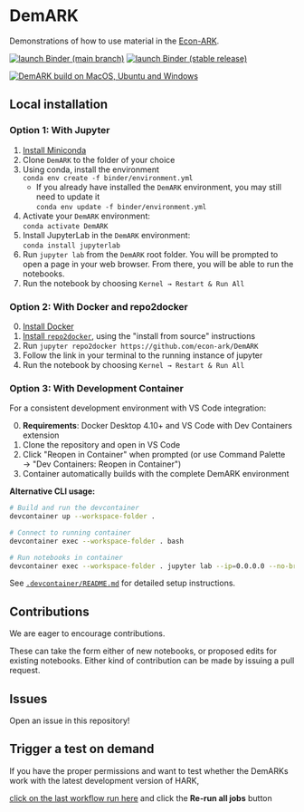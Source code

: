# DemARK

Demonstrations of how to use material in the [Econ-ARK](https://github.com/econ-ark/HARK).

[![launch Binder (main branch)](https://mybinder.org/badge_logo.svg)](https://mybinder.org/v2/gh/econ-ark/DemARK/master)
[![launch Binder (stable release)](https://mybinder.org/badge_logo.svg)](https://mybinder.org/v2/gh/econ-ark/DemARK/0.13.0)

[![DemARK build on MacOS, Ubuntu and Windows](https://github.com/econ-ark/DemARK/actions/workflows/build.yml/badge.svg)](https://github.com/econ-ark/DemARK/actions/workflows/build.yml)

## Local installation

### Option 1: With Jupyter

1. [Install Miniconda](https://docs.conda.io/projects/miniconda/en/latest/miniconda-install.html)
2. Clone `DemARK` to the folder of your choice
3. Using conda, install the environment\
    `conda env create -f binder/environment.yml` 
    - If you already have installed the `DemARK` environment, you may still need to update it\
        `conda env update -f binder/environment.yml`
4. Activate your `DemARK` environment:\
    `conda activate DemARK`
5. Install JupyterLab in the `DemARK` environment:\
    `conda install jupyterlab`
6. Run `jupyter lab` from the `DemARK` root folder. You will be prompted to open a page in your web browser. From there, you will be able to run the notebooks.
7. Run the notebook by choosing `Kernel → Restart & Run All`

### Option 2: With Docker and repo2docker

0. [Install Docker](https://www.docker.com/community-edition)
1. [Install `repo2docker`](https://github.com/jupyter/repo2docker#installation), using the "install from source" instructions
2. Run `jupyter repo2docker https://github.com/econ-ark/DemARK`
3. Follow the link in your terminal to the running instance of jupyter
4. Run the notebook by choosing `Kernel → Restart & Run All`

### Option 3: With Development Container

For a consistent development environment with VS Code integration:

0. **Requirements**: Docker Desktop 4.10+ and VS Code with Dev Containers extension
1. Clone the repository and open in VS Code
2. Click "Reopen in Container" when prompted (or use Command Palette → "Dev Containers: Reopen in Container")
3. Container automatically builds with the complete DemARK environment

**Alternative CLI usage:**
```bash
# Build and run the devcontainer
devcontainer up --workspace-folder .

# Connect to running container
devcontainer exec --workspace-folder . bash

# Run notebooks in container
devcontainer exec --workspace-folder . jupyter lab --ip=0.0.0.0 --no-browser
```

See [`.devcontainer/README.md`](.devcontainer/README.md) for detailed setup instructions.

## Contributions

We are eager to encourage contributions.

These can take the form either of new notebooks, or proposed edits for existing notebooks. Either kind of contribution can be made by issuing a pull request.

## Issues

Open an issue in this repository!

## Trigger a test on demand

If you have the proper permissions and want to test whether the DemARKs work with the latest development version of HARK, 

[click on the last workflow run here](https://github.com/econ-ark/DemARK/actions/workflows/build.yml) and click the **Re-run all jobs** button
